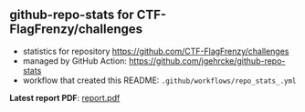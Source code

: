 ## github-repo-stats for CTF-FlagFrenzy/challenges

- statistics for repository https://github.com/CTF-FlagFrenzy/challenges
- managed by GitHub Action: https://github.com/jgehrcke/github-repo-stats
- workflow that created this README: `.github/workflows/repo_stats_.yml`

**Latest report PDF**: [report.pdf](https://github.com/CTF-FlagFrenzy/challenges/raw/github-repo-stats/CTF-FlagFrenzy/challenges/latest-report/report.pdf)

